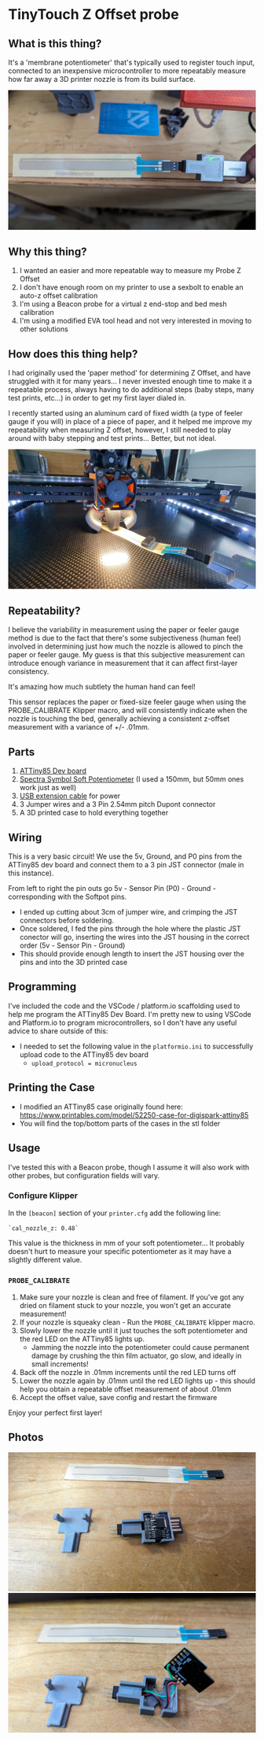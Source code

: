 # TinyTouch Z Offset probe

## What is this thing?
It's a 'membrane potentiometer' that's typically used to register touch input, connected to an inexpensive microcontroller to more repeatably measure how far away a 3D printer nozzle is from its build surface.

![TinyTouch](img/PXL_20231021_184058405.jpg)

## Why this thing?
1. I wanted an easier and more repeatable way to measure my Probe Z Offset
2. I don't have enough room on my printer to use a sexbolt to enable an auto-z offset calibration 
3. I'm using a Beacon probe for a virtual z end-stop and bed mesh calibration
4. I'm using a modified EVA tool head and not very interested in moving to other solutions

## How does this thing help?
I had originally used the 'paper method' for determining Z Offset, and have struggled with it for many years... I never invested enough time to make it a repeatable process, always having to do additional steps (baby steps, many test prints, etc...) in order to get my first layer dialed in.

I recently started using an aluminum card of fixed width (a type of feeler gauge if you will) in place of a piece of paper, and it helped me improve my repeatability when measuring Z offset, however, I still needed to play around with baby stepping and test prints... Better, but not ideal. 

![Alt text](img/PXL_20231022_215923067_exported_52481.jpg)

## Repeatability?
I believe the variability in measurement using the paper or feeler gauge method is due to the fact that there's some subjectiveness (human feel) involved in determining just how much the nozzle is allowed to pinch the paper or feeler gauge. My guess is that this subjective measurement can introduce enough variance in measurement that it can affect first-layer consistency. 

It's amazing how much subtlety the human hand can feel!

This sensor replaces the paper or fixed-size feeler gauge when using the PROBE_CALIBRATE Klipper macro, and will consistently indicate when the nozzle is touching the bed, generally achieving a consistent z-offset measurement with a variance of +/- .01mm.

## Parts
1. [ATTiny85 Dev board](https://a.co/d/05ZdjdA)
2. [Spectra Symbol Soft Potentiometer](https://www.sparkfun.com/products/8680) (I used a 150mm, but 50mm ones work just as well) 
3. [USB extension cable](https://a.co/d/d9y83wm) for power
4. 3 Jumper wires and a 3 Pin 2.54mm pitch Dupont connector
5. A 3D printed case to hold everything together

## Wiring
This is a very basic circuit! We use the 5v, Ground, and P0 pins from the ATTiny85 dev board and connect them to a 3 pin JST connector (male in this instance).

From left to right the pin outs go 5v - Sensor Pin (P0) - Ground - corresponding with the Softpot pins.

* I ended up cutting about 3cm of jumper wire, and crimping the JST connectors before soldering.
* Once soldered, I fed the pins through the hole where the plastic JST conector will go, inserting the wires into the JST housing in the correct order (5v - Sensor Pin - Ground)
* This should provide enough length to insert the JST housing over the pins and into the 3D printed case

## Programming
I've included the code and the VSCode / platform.io scaffolding used to help me program the ATTiny85 Dev Board. I'm pretty new to using VSCode and Platform.io to program microcontrollers, so I don't have any useful advice to share outside of this:
- I needed to set the following value in the `platformio.ini` to successfully upload code to the ATTiny85 dev board 
   -  `upload_protocol = micronucleus` 

## Printing the Case
* I modified an ATTiny85 case originally found here: https://www.printables.com/model/52250-case-for-digispark-attiny85
* You will find the top/bottom parts of the cases in the stl folder

## Usage
I've tested this with a Beacon probe, though I assume it will also work with other probes, but configuration fields will vary.

### Configure Klipper
In the `[beacon]` section of your `printer.cfg` add the following line:

    `cal_nozzle_z: 0.48`

This value is the thickness in mm of your soft potentiometer... It probably doesn't hurt to measure your specific potentiometer as it may have a slightly different value.

### `PROBE_CALIBRATE`
1. Make sure  your nozzle is clean and free of filament. If you've got any dried on filament stuck to your nozzle, you won't get an accurate measurement!
1. If your nozzle is squeaky clean - Run the `PROBE_CALIBRATE` klipper macro.
1. Slowly lower the nozzle until it just touches the soft potentiometer and the red LED on the ATTiny85 lights up.
    - Jamming the nozzle into the potentiometer could cause permanent damage by crushing the thin film actuator, go slow, and ideally in small increments!
1. Back off the nozzle in .01mm increments until the red LED turns off
1. Lower the nozzle again by .01mm until the red LED lights up - this should help you obtain a repeatable offset measurement of about .01mm
1. Accept the offset value, save config and restart the firmware

Enjoy your perfect first layer! 

## Photos
![Assembled](img/PXL_20231101_230219057.jpg)
![Back Side](img/PXL_20231101_230136371.jpg)
